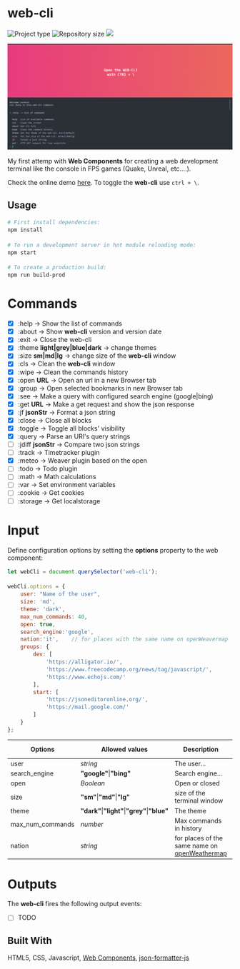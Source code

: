 # web-cli
![](https://img.shields.io/badge/type-JS_Library-brightgreen.svg "Project type")
![](https://img.shields.io/github/repo-size/LorenzoCorbella74/web-cli "Repository size")
![](https://img.shields.io/github/package-json/v/LorenzoCorbella74/web-cli)

![IMG](demo/web-cli.PNG)

My first attemp with __Web Components__ for creating a web development terminal like the console in FPS games (Quake, Unreal, etc....). 

Check the online demo [here](https://webcli-2020.netlify.app/). To toggle the __web-cli__ use   `ctrl + \`.

## Usage

```sh
# First install dependencies:
npm install

# To run a development server in hot module reloading mode:
npm start

# To create a production build:
npm run build-prod
```

# Commands
- [x] :help  -> Show the list of commands
- [x] :about -> Show **web-cli** version and version date
- [x] :exit  -> Close the web-cli
- [x] :theme __light|grey|blue|dark__ -> change themes 
- [x] :size __sm|md|lg__ -> change size of the **web-cli** window
- [x] :cls   -> Clean the **web-cli** window
- [x] :wipe  -> Clean the commands history
- [x] :open __URL__ -> Open an url in a new Browser tab
- [x] :group  -> Open selected bookmarks in new Browser tab
- [x] :see   -> Make a query with configured search engine (google|bing)
- [x] :get __URL__ -> Make a get request and show the json response
- [x] :jf __jsonStr__ -> Format a json string
- [x] :close  -> Close all blocks
- [x] :toggle  -> Toggle all blocks' visibility
- [x] :query  -> Parse an URl's query strings
- [ ] :jdiff __jsonStr__ -> Compare two json strings
- [ ] :track  -> Timetracker plugin
- [x] :meteo -> Weaver plugin based on the open
- [ ] :todo   -> Todo plugin
- [ ] :math   -> Math calculations
- [ ] :var    -> Set environment variables
- [ ] :cookie -> Get cookies
- [ ] :storage -> Get localstorage

# Input
Define configuration options by setting the **options** property to the web component:
```js
let webCli = document.querySelector('web-cli');

webCli.options = {
    user: "Name of the user",
    size: 'md',
    theme: 'dark',
    max_num_commands: 40,
    open: true,
    search_engine:'google',
    nation:'it',    // for places with the same name on openWeavermap
    groups: {
        dev: [
            'https://alligator.io/',
            'https://www.freecodecamp.org/news/tag/javascript/',
            'https://www.echojs.com/'
        ],
        start: [
            'https://jsoneditoronline.org/',
            'https://mail.google.com/'
        ]
    }
};
```

| Options | Allowed values | Description | Defaut value |
| ------- | -------------- | ----------- | ------------ |
| user | *string* | The user... | **"user"** |
| search_engine | **"google"**&#124;**"bing"** | Search engine... | **"google"** |
| open | *Boolean* | Open or closed | **"false"** |
| size | **"sm"**&#124;**"md"**&#124;**"lg"** | size of the terminal window |**"default"** |
| theme | **"dark"**&#124;**"light"**&#124;**"grey"**&#124;**"blue"** | The theme | **"light"** |
| max_num_commands | *number* | Max commands in history | **"50"** |
| nation | *string* | for places of the same name on [openWeathermap](https://openweathermap.org/api) | **"it"** |

# Outputs
The **web-cli** fires the following output events:
- [ ] TODO

## Built With
HTML5, CSS, Javascript, [Web Components](https://developer.mozilla.org/it/docs/Web/Web_Components), [json-formatter-js](https://github.com/mohsen1/json-formatter-js)


